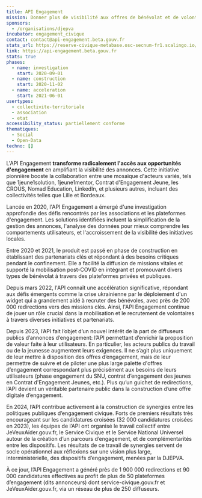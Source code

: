 ```yaml
---
title: API Engagement
mission: Donner plus de visibilité aux offres de bénévolat et de volontariat
sponsors:
  - /organisations/djepva
incubator: engagement_civique
contact: contact@api-engagement.beta.gouv.fr
stats_url: https://reserve-civique-metabase.osc-secnum-fr1.scalingo.io/public/dashboard/2dad1c3d-09e5-4d68-85bb-773b9c61e9a7
link: https://api-engagement.beta.gouv.fr
stats: true
phases:
  - name: investigation
    start: 2020-09-01
  - name: construction
    start: 2020-11-02
  - name: acceleration
    start: 2021-06-01
usertypes:
  - collectivite-territoriale
  - association
  - etat
accessibility_status: partiellement conforme
thematiques:
  - Social
  - Open-Data
techno: []
---
```

L'API Engagement **transforme radicalement l'accès aux opportunités d'engagement** en amplifiant la visibilité des annonces. Cette initiative pionnière booste la collaboration entre une mosaïque d'acteurs variés, tels que 1jeune1solution, 1jeune1mentor, Contrat d'Engagement Jeune, les CROUS, Nomad Education, LinkedIn, et plusieurs autres, incluant des collectivités telles que Lille et Bordeaux.

Lancée en 2020, l'API Engagement a émergé d'une investigation approfondie des défis rencontrés par les associations et les plateformes d'engagement. Les solutions identifiées incluent la simplification de la gestion des annonces, l'analyse des données pour mieux comprendre les comportements utilisateurs, et l'accroissement de la visibilité des initiatives locales.

Entre 2020 et 2021, le produit est passé en phase de construction en établissant des partenariats clés et répondant à des besoins critiques pendant le confinement. Elle a facilité la diffusion de missions vitales et supporté la mobilisation post-COVID en intégrant et promouvant divers types de bénévolat à travers des plateformes privées et publiques.

Depuis mars 2022, l'API connaît une accélération significative, répondant aux défis émergents comme la crise ukrainienne par le déploiement d'un widget qui a grandement aidé à recruter des bénévoles, avec près de 200 000 redirections vers des missions clés. Ainsi, l'API Engagement continue de jouer un rôle crucial dans la mobilisation et le recrutement de volontaires à travers diverses initiatives et partenariats.

Depuis 2023, l’API fait l’objet d’un nouvel intérêt de la part de diffuseurs publics d’annonces d’engagement: l’API permettant d’enrichir la proposition de valeur faite à leur utilisateurs. En particulier, les acteurs publics du travail ou de la jeunesse augmentent leurs exigences. Il ne s’agit plus uniquement de leur mettre à disposition des offres d’engagement, mais de leur permettre de suivre et de piloter une plus large palette d'offres d’engagement correspondant plus précisément aux besoins de leurs utilisateurs (phase engagement du SNU, contrat d’engagement des jeunes en Contrat d'Engagement Jeunes, etc.). Plus qu’un guichet de redirections, l’API devient un véritable partenaire public dans la construction d’une offre digitale d’engagement. 

En 2024, l’API contribue activement à la construction de synergies entre les politiques publiques d’engagement civique. Forts de premiers résultats très encourageant sur les candidatures croisées (32 000 candidatures croisées en 2023), les équipes de l’API ont organisé le travail collectif entre JeVeuxAider.gouv.fr, le Service Civique et le Service National Universel autour de la création d’un parcours d’engagement, et de complémentarités entre les dispositifs. Les résultats de ce travail de synergies servent de socle opérationnel aux réflexions sur une vision plus large, interministérielle, des dispositifs d’engagement, menées par la DJEPVA.

À ce jour, l’API Engagement a généré près de 1 900 000 redirections et 90 000 candidatures effectives au profit de plus de 50 plateformes d’engagement (dits annonceurs) dont service-civique.gouv.fr et JeVeuxAider.gouv.fr, via un réseau de plus de 250 diffuseurs.